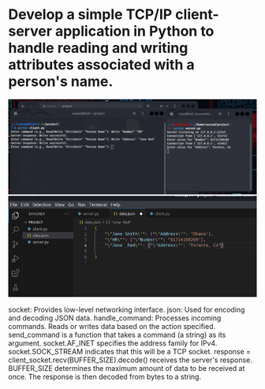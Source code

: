 # Develop a simple TCP/IP client-server application in Python to handle reading and writing attributes associated with a person's name.

<div align="center">
  <img src="img/1.png" >
  <img src="img/2.png" >
</div>

socket: Provides low-level networking interface.
json: Used for encoding and decoding JSON data.
handle_command: Processes incoming commands. Reads or writes data based on the action specified.
send_command is a function that takes a command (a string) as its argument.
socket.AF_INET specifies the address family for IPv4. socket.SOCK_STREAM indicates that this will be a TCP socket.
response = client_socket.recv(BUFFER_SIZE).decode() receives the server's response. BUFFER_SIZE determines the maximum amount of data to be received at once. The response is then decoded from bytes to a string.
